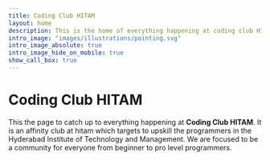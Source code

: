 ```yaml
---
title: Coding Club HITAM
layout: home
description: This is the home of everything happening at coding club HITAM
intro_image: "images/illustrations/pointing.svg"
intro_image_absolute: true
intro_image_hide_on_mobile: true
show_call_box: true
---
```


# Coding Club HITAM

This the page to catch up to everything happening at **Coding Club HITAM**. It is an affinity club at hitam which targets to upskill the programmers in the Hyderabad Institute of Technology and Management. We are focused to be a community for everyone from beginner to pro level programmers.